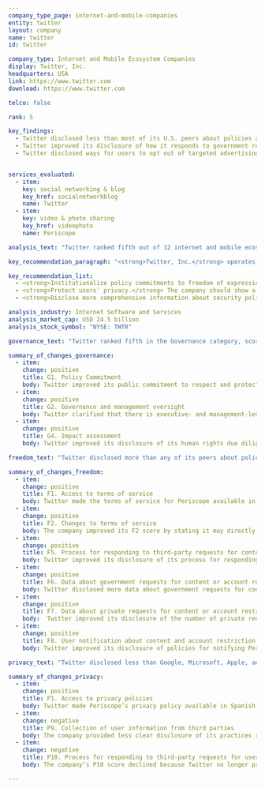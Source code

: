 ```yaml
---
company_type_page: internet-and-mobile-companies
entity: twitter
layout: company
name: twitter
id: twitter

company_type: Internet and Mobile Ecosystem Companies
display: Twitter, Inc.
headquarters: USA
link: https://www.twitter.com
download: https://www.twitter.com

telco: false

rank: 5

key_findings:
  - Twitter disclosed less than most of its U.S. peers about policies affecting users’ privacy, but disclosed more about policies affecting freedom of expression than any company in the Index.
  - Twitter improved its disclosure of how it responds to government requests to remove content and restrict accounts.
  - Twitter disclosed ways for users to opt out of targeted advertising, which indicates that targeted advertising is on by default. It also disclosed it does not respond to “Do Not Track” signals from users asking the company not to track them across third-party websites.


services_evaluated:
  - item:
    key: social networking & blog
    key_href: socialnetworkblog
    name: Twitter
  - item:
    key: video & photo sharing
    key_href: videophoto
    name: Periscope

analysis_text: "Twitter ranked fifth out of 12 internet and mobile ecosystem companies, disclosing less about its policies affecting privacy than most of its U.S. peers. The company’s score improved in the 2018 Index due to improved public commitments to users’ freedom of expression and greater clarity in its transparency reporting on content removal requests. However, Twitter’s privacy score declined due to a change in its privacy policy stating that the company no longer responds to “Do Not Track” signals, and a lack of clear examples about how it implements its process for responding to government or private requests for user information. In addition,<a href=\"https://www.congress.gov/bill/114th-congress/house-bill/2048\" target=\"_blank\">U.S. law</a> prevents companies from disclosing the exact number of government requests for stored and real-time user information they receive, which prevented Twitter from being fully transparent in that area."

key_recommendation_paragraph: "<strong>Twitter, Inc.</strong> operates a global social sharing platform with products and services that allow users to create, share, and find content on the Twitter social network and to livestream videos on Periscope. Twitter also provides advertising services and developer tools."

key_recommendation_list:
  - <strong>Institutionalize policy commitments to freedom of expression and privacy.</strong> Twitter should demonstrate that it has institutionalized comments to respect users' digital rights by disclosing whether and how it is implementing policies such as employee training and human rights impact assessments.
  - <strong>Protect users’ privacy.</strong> The company should show a stronger commitment to protect users' privacy by not sharing users' information for targeted advertising unless they opt in. It should also commit to respect signals from users to not track them across third-party websites.
  - <strong>Disclose more comprehensive information about security policies and practices.</strong> Twitter should improve its disclosure of its internal processes for keeping user data secure, including the company’s policies for responding to data breaches.

analysis_industry: Internet Software and Services
analysis_market_cap: USD 24.5 billion
analysis_stock_symbol: "NYSE: TWTR"

governance_text: "Twitter ranked fifth in the Governance category, scoring lower than most U.S. internet and mobile ecosystem companies evaluated, despite some notable improvements. The company strengthened its public commitment to respect users’ freedom of expression and privacy (G1), improved its disclosure of senior-level oversight over these issues (G2), and disclosed a commitment to conduct human rights risk assessments when launching new products or entering into new markets (G4). While it disclosed that it regularly engages with a range of stakeholders on freedom of expression and privacy issues (G5), Twitter is not a member of a multi-stakeholder initiative like the Global Network Initiative (GNI), whose members not only make commitments but also undergo independent assessments to verify whether they have implemented and institutionalized them. As a result, Twitter’s disclosure in the Governance category suffered compared to its GNI peers."

summary_of_changes_governance:
  - item:
    change: positive
    title: G1. Policy Commitment
    body: Twitter improved its public commitment to respect and protect freedom of expression and privacy rights by publishing a new policy ("Defending and respecting the rights of people using our service") that articulates a clear commitment to defend users' rights.
  - item:
    change: positive
    title: G2. Governance and management oversight
    body: Twitter clarified that there is executive- and management-level oversight over freedom of expression and privacy issues within the company.
  - item:
    change: positive
    title: G4. Impact assessment
    body: Twitter improved its disclosure of its human rights due diligence practices by explaining that it evaluates risks associated with launching new activities, services, or entering into new markets.

freedom_text: "Twitter disclosed more than any of its peers about policies affecting freedom of expression.<br /><br /><strong>Content and account restrictions:</strong> Twitter disclosed more than any other internet and mobile ecosystem company about its process for terms of service enforcement (F3, F4, F8). It disclosed more than most other companies about why it may restrict content or accounts (F3). It was one of only four companies, including Facebook, Microsoft, and Google, to disclose any data about its terms of service enforcement, reporting the number of accounts it restricted due to terrorist content and from legal requests to remove content or restrict accounts for violating Twitter’s rules (F4). However, the data did not include all of the actions the company might take to enforce its rules.<br /><br /><strong>Content and account restriction requests:</strong> Twitter disclosed less than Google and Oath about how it handles government and private requests to restrict content or accounts (F5-F7). It disclosed more data about government requests to restrict content or accounts than several of its U.S. peers (F6), and it provided more data than any other company about private requests to restrict content or accounts (F7).<br /><br /><strong>Identity policy:</strong> Twitter and Microsoft were the only two internet and mobile ecosystem companies that disclosed that they <a href=\"https://help.twitter.com/articles/41949?lang=en\" target=\"_blank\">do not require users to verify their identity</a> with a government-issued ID or other information tied to their offline identity (F11)."

summary_of_changes_freedom:
  - item:
    change: positive
    title: F1. Access to terms of service
    body: Twitter made the terms of service for Periscope available in Spanish.
  - item:
    change: positive
    title: F2. Changes to terms of service
    body: The company improved its F2 score by stating it may directly notify Periscope users of changes to its terms of service policy.
  - item:
    change: positive
    title: F5. Process for responding to third-party requests for content or account restriction
    body: Twitter improved its disclosure of its process for responding to requests to remove content or restrict accounts, from foreign governments and private parties, and provided examples of how it responds to government requests.
  - item:
    change: positive
    title: F6. Data about government requests for content or account restriction
    body: Twitter disclosed more data about government requests for content and account restrictions it received for Periscope, including the number of accounts affected, pieces of content specified for removal, and the number of such requests with which it complied.
  - item:
    change: positive
    title: F7. Data about private requests for content or account restriction
    body:  Twitter improved its disclosure of the number of private requests for content and account removals or restrictions it received and with which it complied.
  - item:
    change: positive
    title: F8. User notification about content and account restriction
    body: Twitter improved its disclosure of policies for notifying Periscope users when their content has been removed due to copyright restrictions, or when their account has been restricted.

privacy_text: "Twitter disclosed less than Google, Microsoft, Apple, and Oath about policies affecting users’ privacy, but more than Facebook.<br /><br /><strong>Handling of user information:</strong> Twitter offered more information than all other internet and mobile ecosystem companies about how it handles user information, but still fell short of Index benchmarks (P3-P9). It clearly disclosed what types of user information it collects (P3), but was less clear about what information it shares and with whom (P4). It disclosed more than any other company about how long it retains user information (P6), but disclosed little about whether users could access the information the company holds about them (P8). The company provides users with options for controlling how their information is collected for targeted advertising, suggesting targeted advertising is on by default (P7). Twitter’s revised privacy policy made its practices of tracking users across third-party websites less clear (P9). The company also disclosed it no longer respects “Do Not Track” (DNT) signals (P9).<br /><br /><strong>Requests for user information:</strong> Twitter disclosed more than most of its peers, apart from Microsoft and Google, about how it handles government and private requests to hand over use data (P10-P12). Like most companies, it clearly disclosed its processes for responding to government requests for user information, but not for private requests it received (P10). It tied with Facebook for disclosing the most data on government and private requests for user information it received (P11).<br /><br /><strong>Security:</strong> Twitter provided little information about its security policies, scoring higher than only Baidu, Samsung, and Tencent on these indicators (P13-P18). Like most companies, it failed to disclose any information about its policies for responding to data breaches (P15). It also lacked clear disclosure of whether it encrypts user communications and private content (P16)."

summary_of_changes_privacy:
  - item:
    change: positive
    title: P1. Access to privacy policies
    body: Twitter made Periscope’s privacy policy available in Spanish.
  - item:
    change: negative
    title: P9. Collection of user information from third parties
    body: The company provided less clear disclosure of its practices related to how it tracks users across the internet, and disclosed it no longer respects “Do Not Track” signals from users asking the company not to track  them on third-party websites.
  - item:
    change: negative
    title: P10. Process for responding to third-party requests for user information
    body: The company’s P10 score declined because Twitter no longer provide an example of how it implements its process to respond to private requests.

---
```

